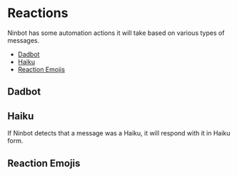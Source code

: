 # Reactions
Ninbot has some automation actions it will take based on various types of messages.
* [Dadbot](#dadbot)
* [Haiku](#haiku)
* [Reaction Emojis](#reaction-emojis)

## Dadbot

## Haiku
If Ninbot detects that a message was a Haiku, it will respond with it in Haiku form.


## Reaction Emojis

